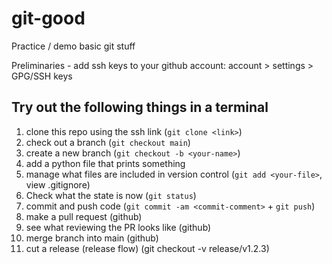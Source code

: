 # git-good
Practice / demo basic git stuff

Preliminaries - add ssh keys to your github account: account > settings > GPG/SSH keys

## Try out the following things in a terminal

1. clone this repo using the ssh link (`git clone <link>`)
1. check out a branch (`git checkout main`)
1. create a new branch (`git checkout -b <your-name>`)
1. add a python file that prints something
1. manage what files are included in version control (`git add <your-file>`, view .gitignore)
1. Check what the state is now (`git status`)
1. commit and push code (`git commit -am <commit-comment>` + `git push`)
1. make a pull  request (github)
1. see what reviewing the PR looks like (github)
1. merge branch into main (github)
1. cut a release (release flow) (git checkout -v release/v1.2.3)
